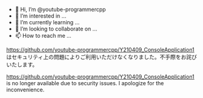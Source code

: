 - 👋 Hi, I’m @youtube-programmercpp
- 👀 I’m interested in ...
- 🌱 I’m currently learning ...
- 💞️ I’m looking to collaborate on ...
- 📫 How to reach me ...

<!---
youtube-programmercpp/youtube-programmercpp is a ✨ special ✨ repository because its `README.md` (this file) appears on your GitHub profile.
You can click the Preview link to take a look at your changes.
--->

https://github.com/youtube-programmercpp/Y210409_ConsoleApplication1 はセキュリティ上の問題によりご利用いただけなくなりました。不手際をお詫びいたします。

https://github.com/youtube-programmercpp/Y210409_ConsoleApplication1 is no longer available due to security issues. I apologize for the inconvenience.
